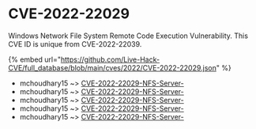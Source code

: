 # CVE-2022-22029

Windows Network File System Remote Code Execution Vulnerability. This CVE ID is unique from CVE-2022-22039.

{% embed url="https://github.com/Live-Hack-CVE/full_database/blob/main/cves/2022/CVE-2022-22029.json" %}


* mchoudhary15 ~> [CVE-2022-22029-NFS-Server-](https://www.alice-snow.ru/2022/database/cve-2022-22029/cve-2022-22029-nfs-server--mchoudhary15)
* mchoudhary15 ~> [CVE-2022-22029-NFS-Server-](https://www.alice-snow.ru/2022/database/cve-2022-22029/cve-2022-22029-nfs-server--mchoudhary15)
* mchoudhary15 ~> [CVE-2022-22029-NFS-Server-](https://www.alice-snow.ru/2022/database/cve-2022-22029/cve-2022-22029-nfs-server--mchoudhary15)
* mchoudhary15 ~> [CVE-2022-22029-NFS-Server-](https://www.alice-snow.ru/2022/database/cve-2022-22029/cve-2022-22029-nfs-server--mchoudhary15)
* mchoudhary15 ~> [CVE-2022-22029-NFS-Server-](https://www.alice-snow.ru/2022/database/cve-2022-22029/cve-2022-22029-nfs-server--mchoudhary15)